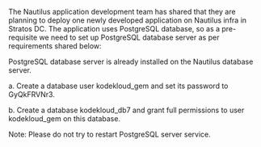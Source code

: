 The Nautilus application development team has shared that they are planning to deploy one newly developed application on Nautilus infra in Stratos DC. The application uses PostgreSQL database, so as a pre-requisite we need to set up PostgreSQL database server as per requirements shared below:



PostgreSQL database server is already installed on the Nautilus database server.


a. Create a database user kodekloud_gem and set its password to GyQkFRVNr3.


b. Create a database kodekloud_db7 and grant full permissions to user kodekloud_gem on this database.


Note: Please do not try to restart PostgreSQL server service.